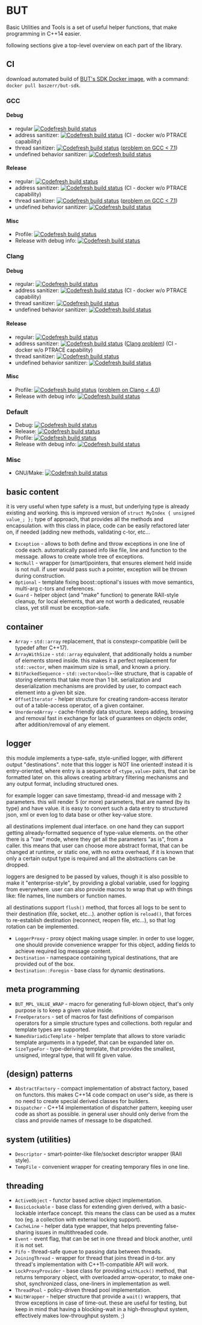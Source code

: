 # BUT

Basic Utilities and Tools is a set of useful helper functions, that make programming in C++14 easier.

following sections give a top-level overview on each part of the library.

## CI

download automated build of [BUT's SDK Docker image](https://hub.docker.com/r/baszerr/but-sdk/), with a command: `docker pull baszerr/but-sdk`.

### GCC

#### Debug

* regular [![Codefresh build status]( https://g.codefresh.io/api/badges/build?repoOwner=el-bart&repoName=but&branch=master&pipelineName=GCC%20%2F%20Debug%20%2F%20none&accountName=el-bart&type=cf-1)]( https://g.codefresh.io/repositories/el-bart/but/builds?filter=trigger:build;branch:master;service:592dc9b6b0b4db000166f035~GCC%20/%20Debug%20/%20none)
* address sanitizer: [![Codefresh build status]( https://g.codefresh.io/api/badges/build?repoOwner=el-bart&repoName=but&branch=master&pipelineName=GCC%20%2F%20Debug%20%2F%20address&accountName=el-bart&type=cf-1)]( https://g.codefresh.io/repositories/el-bart/but/builds?filter=trigger:build;branch:master;service:593311a1cb02b300014679fd~GCC%20/%20Debug%20/%20address) (CI - docker w/o PTRACE capability)
* thread sanitizer: [![Codefresh build status]( https://g.codefresh.io/api/badges/build?repoOwner=el-bart&repoName=but&branch=master&pipelineName=GCC%20%2F%20Debug%20%2F%20thread&accountName=el-bart&type=cf-1)]( https://g.codefresh.io/repositories/el-bart/but/builds?filter=trigger:build;branch:master;service:59331317cb02b300014685ce~GCC%20/%20Debug%20/%20thread) ([problem on GCC < 7.1](https://gcc.gnu.org/bugzilla/show_bug.cgi?id=67308))
* undefined behavior sanitizer: [![Codefresh build status]( https://g.codefresh.io/api/badges/build?repoOwner=el-bart&repoName=but&branch=master&pipelineName=GCC%20%2F%20Debug%20%2F%20undefined&accountName=el-bart&type=cf-1)]( https://g.codefresh.io/repositories/el-bart/but/builds?filter=trigger:build;branch:master;service:5933132f711e490001678bb3~GCC%20/%20Debug%20/%20undefined)

#### Release

* regular: [![Codefresh build status]( https://g.codefresh.io/api/badges/build?repoOwner=el-bart&repoName=but&branch=master&pipelineName=GCC%20%2F%20Release%20%2F%20none&accountName=el-bart&type=cf-1)]( https://g.codefresh.io/repositories/el-bart/but/builds?filter=trigger:build;branch:master;service:592f243f4c8edc00018b6366~GCC%20/%20Release%20/%20none)
* address sanitizer: [![Codefresh build status]( https://g.codefresh.io/api/badges/build?repoOwner=el-bart&repoName=but&branch=master&pipelineName=GCC%20%2F%20Release%20%2F%20address&accountName=el-bart&type=cf-1)]( https://g.codefresh.io/repositories/el-bart/but/builds?filter=trigger:build;branch:master;service:5933143fcb02b30001468f54~GCC%20/%20Release%20/%20address) (CI - docker w/o PTRACE capability)
* thread sanitizer: [![Codefresh build status]( https://g.codefresh.io/api/badges/build?repoOwner=el-bart&repoName=but&branch=master&pipelineName=GCC%20%2F%20Release%20%2F%20thread&accountName=el-bart&type=cf-1)]( https://g.codefresh.io/repositories/el-bart/but/builds?filter=trigger:build;branch:master;service:593314d2c757810001165ee3~GCC%20/%20Release%20/%20thread) ([problem on GCC < 7.1](https://gcc.gnu.org/bugzilla/show_bug.cgi?id=67308))
* undefined behavior sanitizer: [![Codefresh build status]( https://g.codefresh.io/api/badges/build?repoOwner=el-bart&repoName=but&branch=master&pipelineName=GCC%20%2F%20Release%20%2F%20undefined&accountName=el-bart&type=cf-1)]( https://g.codefresh.io/repositories/el-bart/but/builds?filter=trigger:build;branch:master;service:59331507a11fd200010fdcbf~GCC%20/%20Release%20/%20undefined)

#### Misc

* Profile: [![Codefresh build status]( https://g.codefresh.io/api/badges/build?repoOwner=el-bart&repoName=but&branch=master&pipelineName=GCC%20%2F%20Profile%20%2F%20none&accountName=el-bart&type=cf-1)]( https://g.codefresh.io/repositories/el-bart/but/builds?filter=trigger:build;branch:master;service:592f2a444c8edc00018b9509~GCC%20/%20Profile%20/%20none)
* Release with debug info: [![Codefresh build status]( https://g.codefresh.io/api/badges/build?repoOwner=el-bart&repoName=but&branch=master&pipelineName=GCC%20%2F%20RelWithDebInfo%20%2F%20none&accountName=el-bart&type=cf-1)]( https://g.codefresh.io/repositories/el-bart/but/builds?filter=trigger:build;branch:master;service:59331565c757810001166397~GCC%20/%20RelWithDebInfo%20/%20none)


### Clang

#### Debug

* regular: [![Codefresh build status]( https://g.codefresh.io/api/badges/build?repoOwner=el-bart&repoName=but&branch=master&pipelineName=Clang%20%2F%20Debug%20%2F%20none&accountName=el-bart&type=cf-1)]( https://g.codefresh.io/repositories/el-bart/but/builds?filter=trigger:build;branch:master;service:5933158fcb02b300014699b3~Clang%20/%20Debug%20/%20none)
* address sanitizer: [![Codefresh build status]( https://g.codefresh.io/api/badges/build?repoOwner=el-bart&repoName=but&branch=master&pipelineName=Clang%20%2F%20Debug%20%2F%20address&accountName=el-bart&type=cf-1)]( https://g.codefresh.io/repositories/el-bart/but/builds?filter=trigger:build;branch:master;service:593315bbf0fe8000018b2ed2~Clang%20/%20Debug%20/%20address) (CI - docker w/o PTRACE capability)
* thread sanitizer: [![Codefresh build status]( https://g.codefresh.io/api/badges/build?repoOwner=el-bart&repoName=but&branch=master&pipelineName=Clang%20%2F%20Debug%20%2F%20thread&accountName=el-bart&type=cf-1)]( https://g.codefresh.io/repositories/el-bart/but/builds?filter=trigger:build;branch:master;service:593315ef2f40e50001f20f6e~Clang%20/%20Debug%20/%20thread)
* undefined behavior sanitizer: [![Codefresh build status]( https://g.codefresh.io/api/badges/build?repoOwner=el-bart&repoName=but&branch=master&pipelineName=Clang%20%2F%20Debug%20%2F%20undefined&accountName=el-bart&type=cf-1)]( https://g.codefresh.io/repositories/el-bart/but/builds?filter=trigger:build;branch:master;service:59331616711e49000167a381~Clang%20/%20Debug%20/%20undefined)

#### Release

* regular: [![Codefresh build status]( https://g.codefresh.io/api/badges/build?repoOwner=el-bart&repoName=but&branch=master&pipelineName=Clang%20%2F%20Release%20%2F%20none&accountName=el-bart&type=cf-1)]( https://g.codefresh.io/repositories/el-bart/but/builds?filter=trigger:build;branch:master;service:5933163ce2f8a70001cea2db~Clang%20/%20Release%20/%20none)
* address sanitizer: [![Codefresh build status]( https://g.codefresh.io/api/badges/build?repoOwner=el-bart&repoName=but&branch=master&pipelineName=Clang%20%2F%20Release%20%2F%20address&accountName=el-bart&type=cf-1)]( https://g.codefresh.io/repositories/el-bart/but/builds?filter=trigger:build;branch:master;service:593316b8a11fd200010fea75~Clang%20/%20Release%20/%20address) ([Clang problem](https://github.com/google/sanitizers/issues/647)) (CI - docker w/o PTRACE capability)
* thread sanitizer: [![Codefresh build status]( https://g.codefresh.io/api/badges/build?repoOwner=el-bart&repoName=but&branch=master&pipelineName=Clang%20%2F%20Release%20%2F%20thread&accountName=el-bart&type=cf-1)]( https://g.codefresh.io/repositories/el-bart/but/builds?filter=trigger:build;branch:master;service:593316e7cb02b3000146a4cb~Clang%20/%20Release%20/%20thread)
* undefined behavior sanitizer: [![Codefresh build status]( https://g.codefresh.io/api/badges/build?repoOwner=el-bart&repoName=but&branch=master&pipelineName=Clang%20%2F%20Release%20%2F%20undefined&accountName=el-bart&type=cf-1)]( https://g.codefresh.io/repositories/el-bart/but/builds?filter=trigger:build;branch:master;service:59331702a11fd200010fecc6~Clang%20/%20Release%20/%20undefined)

#### Misc

* Profile: [![Codefresh build status]( https://g.codefresh.io/api/badges/build?repoOwner=el-bart&repoName=but&branch=master&pipelineName=Clang%20%2F%20Profile%20%2F%20none&accountName=el-bart&type=cf-1)]( https://g.codefresh.io/repositories/el-bart/but/builds?filter=trigger:build;branch:master;service:59331727a11fd200010fedf8~Clang%20/%20Profile%20/%20none) ([problem on Clang < 4.0](https://bugs.llvm.org/show_bug.cgi?id=31923))
* Release with debug info: [![Codefresh build status]( https://g.codefresh.io/api/badges/build?repoOwner=el-bart&repoName=but&branch=master&pipelineName=Clang%20%2F%20Relwithdebuginfo%20%2F%20none&accountName=el-bart&type=cf-1)]( https://g.codefresh.io/repositories/el-bart/but/builds?filter=trigger:build;branch:master;service:5933174da11fd200010fef66~Clang%20/%20Relwithdebuginfo%20/%20none)


### Default

* Debug: [![Codefresh build status]( https://g.codefresh.io/api/badges/build?repoOwner=el-bart&repoName=but&branch=master&pipelineName=Default%20%2F%20Debug%20%2F%20none&accountName=el-bart&type=cf-1)]( https://g.codefresh.io/repositories/el-bart/but/builds?filter=trigger:build;branch:master;service:593317762f40e50001f21b94~Default%20/%20Debug%20/%20none)
* Release: [![Codefresh build status]( https://g.codefresh.io/api/badges/build?repoOwner=el-bart&repoName=but&branch=master&pipelineName=Default%20%2F%20Release%20%2F%20none&accountName=el-bart&type=cf-1)]( https://g.codefresh.io/repositories/el-bart/but/builds?filter=trigger:build;branch:master;service:593317b4e2f8a70001ceaecc~Default%20/%20Release%20/%20none)
* Profile: [![Codefresh build status]( https://g.codefresh.io/api/badges/build?repoOwner=el-bart&repoName=but&branch=master&pipelineName=Default%20%2F%20Profile%20%2F%20none&accountName=el-bart&type=cf-1)]( https://g.codefresh.io/repositories/el-bart/but/builds?filter=trigger:build;branch:master;service:593317d9cb02b3000146ac49~Default%20/%20Profile%20/%20none)
* Release with debug info: [![Codefresh build status]( https://g.codefresh.io/api/badges/build?repoOwner=el-bart&repoName=but&branch=master&pipelineName=Default%20%2F%20Relwithdebinfo%20%2F%20none&accountName=el-bart&type=cf-1)]( https://g.codefresh.io/repositories/el-bart/but/builds?filter=trigger:build;branch:master;service:593317ff2f40e50001f22018~Default%20/%20Relwithdebinfo%20/%20none)


### Misc

* GNU/Make: [![Codefresh build status]( https://g.codefresh.io/api/badges/build?repoOwner=el-bart&repoName=but&branch=master&pipelineName=GNU%20%2F%20Make&accountName=el-bart&type=cf-1)]( https://g.codefresh.io/repositories/el-bart/but/builds?filter=trigger:build;branch:master;service:593319bf5845b900019d5906~GNU%20/%20Make)



## basic content
it is very useful when type safety is a must, but underlying type is already existing and working.
this is improved version of `struct MyIndex { unsigned value_; };` type of approach, that provides all the methods and encapsulation.
with this class in place, code can be easily refactored later on, if needed (adding new methods, validating c-tor, etc...
 * `Exception` - allows to both define and throw exceptions in one line of code each. automatically
passed info like file, line and function to the message. allows to create whole tree of exceptions.
 * `NotNull` - wrapper for (smart)pointers, that ensures element held inside is not null. if user would
pass such a pointer, exception will be thrown during construction.
 * `Optional` - template fixing boost::optional's issues with move semantics, multi-arg c-tors and references.
 * `Guard` - helper object (and "make" function) to generate RAII-style cleanup, for local elements, that
are not worth a dedicated, reusable class, yet still must be exception-safe.


## container
 * `Array` - `std::array` replacement, that is constexpr-compatible (will be typedef after C++17).
 * `ArrayWithSize` - `std::array` equivalent, that additionally holds a number of elements stored inside.
this makes it a perfect replacement for `std::vector`, when maximum size is small, and known a priory.
 * `BitPackedSequence` - `std::vector<bool>`-like structure, that is capable of storing elements that
take more than 1 bit. serialization and deserialization mechanisms are provided by user, to compact
each element into a given bit size.
 * `OffsetIterator` - helper structure for creating random-access iterator out of a table-access operator,
of a given container.
 * `UnorderedArray` - cache-friendly data structure. keeps adding, browsing and removal fast in exchange
for lack of guarantees on objects order, after addition/removal of any element.


## logger
this module implements a type-safe, style-unified logger, with different output "destinations".
note that this logger is NOT line oriented!
instead it is entry-oriented, where entry is a sequence of `<type,value>` pairs, that can be formatted later on.
this allows creating arbitrary filtering mechanisms and any output format, including structured ones.

for example logger can save timestamp, thread-id and message with 2 parameters.
this will render 5 (or more) parameters, that are named (by its type) and have value.
it is easy to convert such a data entry to structured json, xml or even log to data base or other key-value store.

all destinations implement dual interface.
on one hand they can support getting already-formatted sequence of type-value elements.
on the other there is a "raw" mode, where they get all the parameters "as is", from a caller.
this means that user can choose more abstract format, that can be changed at runtime, or static one,
with no extra overhead, if it is known that only a certain output type is required and all the abstractions
can be dropped.

loggers are designed to be passed by values, though it is also possible to make it "enterprise-style", by
providing a global variable, used for logging from everywhere.
user can also provide macros to wrap that up with things like: file names, line numbers or function names.

all destinations support `flush()` method, that forces all logs to be sent to their destination (file, socket, etc...).
another option is `reload()`, that forces to re-establish destination (reconnect, reopen file, etc...),
so that log rotation can be implemented.

 * `LoggerProxy` - proxy object making usage simpler. in order to use logger, one should provide convenience
wrapper for this object, adding fields to achieve required log message content.
 * `Destination` - namespace containing typical destinations, that are provided out of the box.
 * `Destination::Foregin` - base class for dynamic destinations.


## meta programming
 * `BUT_MPL_VALUE_WRAP` - macro for generating full-blown object, that's only purpose is to keep a given value inside.
 * `FreeOperators` - set of macros for fast definitions of comparison operators for a simple structure types
and collections. both regular and template types are supported.
 * `NamedVariadicTemplate` - helper template that allows to store variadic template arguments in a
typedef, that can be expanded later on.
 * `SizeTypeFor` - type-deriving template, that provides the smallest, unsigned, integral type, that will
fit given value.


## (design) patterns
 * `AbstractFactory` - compact implementation of abstract factory, based on functors. this makes C++14
code compact on user's side, as there is no need to create special derived classes for builders.
 * `Dispatcher` - C++14 implementation of dispatcher pattern, keeping user code as short as possible.
in general user should only derive from the class and provide names of message to be dispatched.


## system (utilities)
 * `Descriptor` - smart-pointer-like file/socket descriptor wrapper (RAII style).
 * `TempFile` - convenient wrapper for creating temporary files in one line.


## threading
 * `ActiveObject` - functor based active object implementation.
 * `BasicLockable` - base class for extending given derived, with a basic-lockable interface concept.
this means the class can be used as a mutex too (eg. a collection with external locking support).
 * `CacheLine` - helper data type wrapper, that helps preventing false-sharing issues in multithreaded
code.
 * `Event` - event flag, that can be set in one thread and block another, until it is not set.
 * `Fifo` - thread-safe queue to passing data between threads.
 * `JoiningThread` - wrapper for thread that joins thread in d-tor. any thread's implementation with
C++11-compatible API will work.
 * `LockProxyProvider` - base class for providing `withLock()` method, that returns temporary object, with
overloaded arrow-operator, to make one-shot, synchronized class, one-liners in implementation as well.
 * `ThreadPool` - policy-driven thread pool implementation.
 * `WaitWrapper` - helper structure that provide a `wait()` wrappers, that throw exceptions in case of
time-out. these are useful for testing, but keep in mind that having a blocking-wait in a high-throughput
system, effectively makes low-throughput system. ;)
